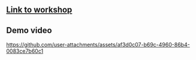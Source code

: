 [Link to workshop](https://steamcommunity.com/sharedfiles/filedetails/?id=3360705693)
---
## Demo video
https://github.com/user-attachments/assets/af3d0c07-b69c-4960-86b4-0083ce7b60c1

